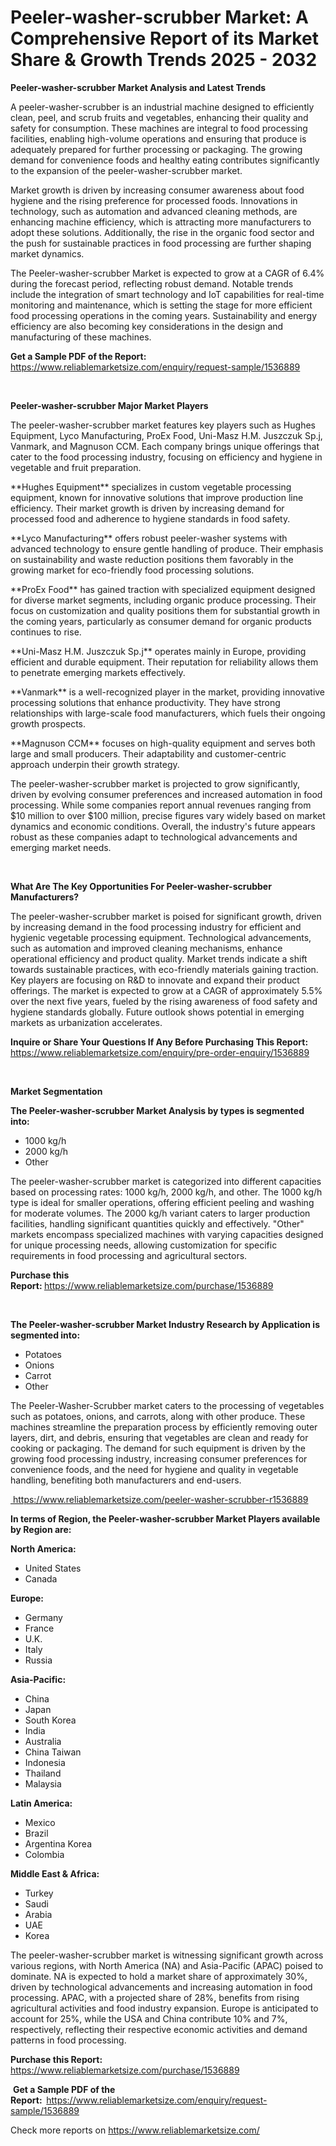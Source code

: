 <p><h1>Peeler-washer-scrubber Market: A Comprehensive Report of its Market Share & Growth Trends 2025 - 2032</h1></p><p><strong>Peeler-washer-scrubber Market Analysis and Latest Trends</strong></p>
<p><p>A peeler-washer-scrubber is an industrial machine designed to efficiently clean, peel, and scrub fruits and vegetables, enhancing their quality and safety for consumption. These machines are integral to food processing facilities, enabling high-volume operations and ensuring that produce is adequately prepared for further processing or packaging. The growing demand for convenience foods and healthy eating contributes significantly to the expansion of the peeler-washer-scrubber market.</p><p>Market growth is driven by increasing consumer awareness about food hygiene and the rising preference for processed foods. Innovations in technology, such as automation and advanced cleaning methods, are enhancing machine efficiency, which is attracting more manufacturers to adopt these solutions. Additionally, the rise in the organic food sector and the push for sustainable practices in food processing are further shaping market dynamics.</p><p>The Peeler-washer-scrubber Market is expected to grow at a CAGR of 6.4% during the forecast period, reflecting robust demand. Notable trends include the integration of smart technology and IoT capabilities for real-time monitoring and maintenance, which is setting the stage for more efficient food processing operations in the coming years. Sustainability and energy efficiency are also becoming key considerations in the design and manufacturing of these machines.</p></p>
<p><strong>Get a Sample PDF of the Report:&nbsp;</strong> <a href="https://www.reliablemarketsize.com/enquiry/request-sample/1536889?utm_campaign=3192&utm_medium=2&utm_source=Github&utm_content=ia&utm_term=11042025&utm_id=peeler-washer-scrubber">https://www.reliablemarketsize.com/enquiry/request-sample/1536889</a></p>
<p>&nbsp;</p>
<p><strong>Peeler-washer-scrubber Major Market Players</strong></p>
<p><p>The peeler-washer-scrubber market features key players such as Hughes Equipment, Lyco Manufacturing, ProEx Food, Uni-Masz H.M. Juszczuk Sp.j, Vanmark, and Magnuson CCM. Each company brings unique offerings that cater to the food processing industry, focusing on efficiency and hygiene in vegetable and fruit preparation.</p><p>**Hughes Equipment** specializes in custom vegetable processing equipment, known for innovative solutions that improve production line efficiency. Their market growth is driven by increasing demand for processed food and adherence to hygiene standards in food safety. </p><p>**Lyco Manufacturing** offers robust peeler-washer systems with advanced technology to ensure gentle handling of produce. Their emphasis on sustainability and waste reduction positions them favorably in the growing market for eco-friendly food processing solutions.</p><p>**ProEx Food** has gained traction with specialized equipment designed for diverse market segments, including organic produce processing. Their focus on customization and quality positions them for substantial growth in the coming years, particularly as consumer demand for organic products continues to rise.</p><p>**Uni-Masz H.M. Juszczuk Sp.j** operates mainly in Europe, providing efficient and durable equipment. Their reputation for reliability allows them to penetrate emerging markets effectively.</p><p>**Vanmark** is a well-recognized player in the market, providing innovative processing solutions that enhance productivity. They have strong relationships with large-scale food manufacturers, which fuels their ongoing growth prospects.</p><p>**Magnuson CCM** focuses on high-quality equipment and serves both large and small producers. Their adaptability and customer-centric approach underpin their growth strategy.</p><p>The peeler-washer-scrubber market is projected to grow significantly, driven by evolving consumer preferences and increased automation in food processing. While some companies report annual revenues ranging from $10 million to over $100 million, precise figures vary widely based on market dynamics and economic conditions. Overall, the industry's future appears robust as these companies adapt to technological advancements and emerging market needs.</p></p>
<p>&nbsp;</p>
<p><strong>What Are The Key Opportunities For Peeler-washer-scrubber Manufacturers?</strong></p>
<p><p>The peeler-washer-scrubber market is poised for significant growth, driven by increasing demand in the food processing industry for efficient and hygienic vegetable processing equipment. Technological advancements, such as automation and improved cleaning mechanisms, enhance operational efficiency and product quality. Market trends indicate a shift towards sustainable practices, with eco-friendly materials gaining traction. Key players are focusing on R&D to innovate and expand their product offerings. The market is expected to grow at a CAGR of approximately 5.5% over the next five years, fueled by the rising awareness of food safety and hygiene standards globally. Future outlook shows potential in emerging markets as urbanization accelerates.</p></p>
<p><strong>Inquire or Share Your Questions If Any Before Purchasing This Report:</strong> <a href="https://www.reliablemarketsize.com/enquiry/pre-order-enquiry/1536889?utm_campaign=3192&utm_medium=2&utm_source=Github&utm_content=ia&utm_term=11042025&utm_id=peeler-washer-scrubber">https://www.reliablemarketsize.com/enquiry/pre-order-enquiry/1536889</a></p>
<p>&nbsp;</p>
<p><strong>Market Segmentation</strong></p>
<p><strong>The Peeler-washer-scrubber Market Analysis by types is segmented into:</strong></p>
<p><ul><li>1000 kg/h</li><li>2000 kg/h</li><li>Other</li></ul></p>
<p><p>The peeler-washer-scrubber market is categorized into different capacities based on processing rates: 1000 kg/h, 2000 kg/h, and other. The 1000 kg/h type is ideal for smaller operations, offering efficient peeling and washing for moderate volumes. The 2000 kg/h variant caters to larger production facilities, handling significant quantities quickly and effectively. "Other" markets encompass specialized machines with varying capacities designed for unique processing needs, allowing customization for specific requirements in food processing and agricultural sectors.</p></p>
<p><strong>Purchase this Report:&nbsp;</strong><a href="https://www.reliablemarketsize.com/purchase/1536889?utm_campaign=3192&utm_medium=2&utm_source=Github&utm_content=ia&utm_term=11042025&utm_id=peeler-washer-scrubber">https://www.reliablemarketsize.com/purchase/1536889</a></p>
<p>&nbsp;</p>
<p><strong>The Peeler-washer-scrubber Market Industry Research by Application is segmented into:</strong></p>
<p><ul><li>Potatoes</li><li>Onions</li><li>Carrot</li><li>Other</li></ul></p>
<p><p>The Peeler-Washer-Scrubber market caters to the processing of vegetables such as potatoes, onions, and carrots, along with other produce. These machines streamline the preparation process by efficiently removing outer layers, dirt, and debris, ensuring that vegetables are clean and ready for cooking or packaging. The demand for such equipment is driven by the growing food processing industry, increasing consumer preferences for convenience foods, and the need for hygiene and quality in vegetable handling, benefiting both manufacturers and end-users.</p></p>
<p><a href="https://www.reliablemarketsize.com/peeler-washer-scrubber-r1536889?utm_campaign=3192&utm_medium=2&utm_source=Github&utm_content=ia&utm_term=11042025&utm_id=peeler-washer-scrubber">&nbsp;https://www.reliablemarketsize.com/peeler-washer-scrubber-r1536889</a></p>
<p><strong>In terms of Region, the Peeler-washer-scrubber Market Players available by Region are:</strong></p>
<p>
    <p> <strong> North America: </strong>
        <ul>
            <li>United States</li>
            <li>Canada</li>
        </ul>
        </p> 
    <p> <strong> Europe: </strong>
        <ul>
            <li>Germany</li>
            <li>France</li>
            <li>U.K.</li>
            <li>Italy</li>
            <li>Russia</li>
        </ul>
        </p> 
    <p> <strong> Asia-Pacific: </strong>
        <ul>
            <li>China</li>
            <li>Japan</li>
            <li>South Korea</li>
            <li>India</li>
            <li>Australia</li>
            <li>China Taiwan</li>
            <li>Indonesia</li>
            <li>Thailand</li>
            <li>Malaysia</li>
        </ul>
        </p> 
    <p> <strong> Latin America: </strong>
        <ul>
            <li>Mexico</li>
            <li>Brazil</li>
            <li>Argentina Korea</li>
            <li>Colombia</li>
        </ul>
        </p> 
    <p> <strong> Middle East & Africa: </strong>
        <ul>
            <li>Turkey</li>
            <li>Saudi</li>
            <li>Arabia</li>
            <li>UAE</li>
            <li>Korea</li>
        </ul>
    </p>
    </p>
<p><p>The peeler-washer-scrubber market is witnessing significant growth across various regions, with North America (NA) and Asia-Pacific (APAC) poised to dominate. NA is expected to hold a market share of approximately 30%, driven by technological advancements and increasing automation in food processing. APAC, with a projected share of 28%, benefits from rising agricultural activities and food industry expansion. Europe is anticipated to account for 25%, while the USA and China contribute 10% and 7%, respectively, reflecting their respective economic activities and demand patterns in food processing.</p></p>
<p><strong>Purchase this Report: </strong><a href="https://www.reliablemarketsize.com/purchase/1536889?utm_campaign=3192&utm_medium=2&utm_source=Github&utm_content=ia&utm_term=11042025&utm_id=peeler-washer-scrubber">https://www.reliablemarketsize.com/purchase/1536889</a></p>
<p>&nbsp;<strong>Get a Sample PDF of the Report:&nbsp;&nbsp;</strong><a href="https://www.reliablemarketsize.com/enquiry/request-sample/1536889?utm_campaign=3192&utm_medium=2&utm_source=Github&utm_content=ia&utm_term=11042025&utm_id=peeler-washer-scrubber">https://www.reliablemarketsize.com/enquiry/request-sample/1536889</a></p>
<p><strong></strong></p>
<p>Check more reports on <a href="https://www.reliablemarketsize.com/?utm_campaign=3192&utm_medium=2&utm_source=Github&utm_content=ia&utm_term=11042025&utm_id=peeler-washer-scrubber">https://www.reliablemarketsize.com/</a></p>